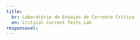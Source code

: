 ```yaml
---
title:
  br: Laboratório de Ensaios de Corrente Crítica
  en: Critical Current Tests Lab
responsavel:
---
```

